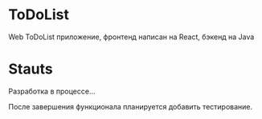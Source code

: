 # ToDoList
Web ToDoList приложение, фронтенд написан на React, бэкенд на Java

# Stauts
Разработка в процессе...

После завершения функционала планируется добавить тестирование.
